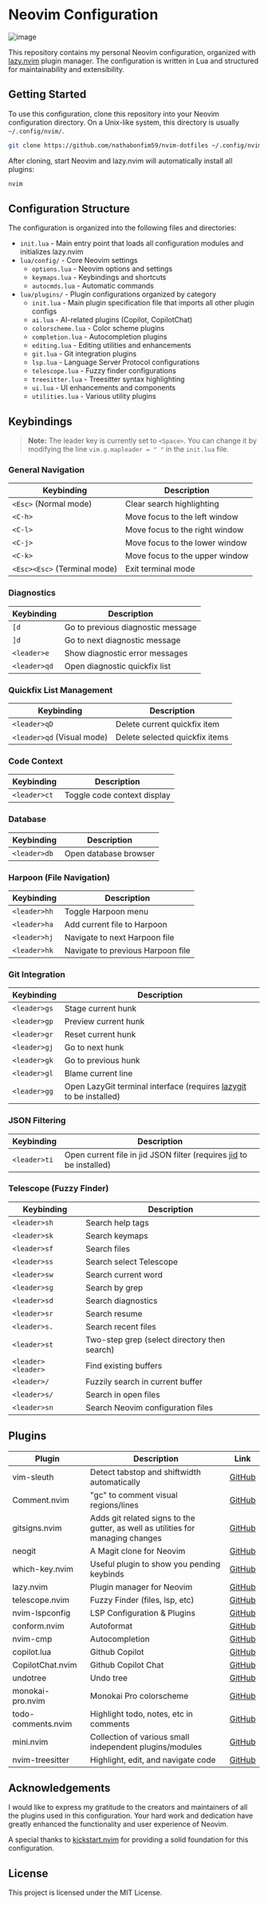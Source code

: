 # Neovim Configuration

![image](https://github.com/nathabonfim59/nvim-dotfiles/assets/21281852/8b76acab-fa6a-4bbb-86e7-6c2a4d7adea9)

This repository contains my personal Neovim configuration, organized with [lazy.nvim](https://github.com/folke/lazy.nvim) plugin manager. The configuration is written in Lua and structured for maintainability and extensibility.

## Getting Started

To use this configuration, clone this repository into your Neovim configuration directory. On a Unix-like system, this directory is usually `~/.config/nvim/`.

```bash
git clone https://github.com/nathabonfim59/nvim-dotfiles ~/.config/nvim/
```

After cloning, start Neovim and lazy.nvim will automatically install all plugins:

```bash
nvim
```

## Configuration Structure

The configuration is organized into the following files and directories:

- `init.lua` - Main entry point that loads all configuration modules and initializes lazy.nvim
- `lua/config/` - Core Neovim settings
  - `options.lua` - Neovim options and settings
  - `keymaps.lua` - Keybindings and shortcuts
  - `autocmds.lua` - Automatic commands
- `lua/plugins/` - Plugin configurations organized by category
  - `init.lua` - Main plugin specification file that imports all other plugin configs
  - `ai.lua` - AI-related plugins (Copilot, CopilotChat)
  - `colorscheme.lua` - Color scheme plugins
  - `completion.lua` - Autocompletion plugins
  - `editing.lua` - Editing utilities and enhancements
  - `git.lua` - Git integration plugins
  - `lsp.lua` - Language Server Protocol configurations
  - `telescope.lua` - Fuzzy finder configurations
  - `treesitter.lua` - Treesitter syntax highlighting
  - `ui.lua` - UI enhancements and components
  - `utilities.lua` - Various utility plugins

## Keybindings

> **Note:** The leader key is currently set to `<Space>`. You can change it by modifying the line `vim.g.mapleader = " "` in the `init.lua` file.

### General Navigation

| Keybinding | Description |
|------------|-------------|
| `<Esc>` (Normal mode) | Clear search highlighting |
| `<C-h>` | Move focus to the left window |
| `<C-l>` | Move focus to the right window |
| `<C-j>` | Move focus to the lower window |
| `<C-k>` | Move focus to the upper window |
| `<Esc><Esc>` (Terminal mode) | Exit terminal mode |

### Diagnostics

| Keybinding | Description |
|------------|-------------|
| `[d` | Go to previous diagnostic message |
| `]d` | Go to next diagnostic message |
| `<leader>e` | Show diagnostic error messages |
| `<leader>qd` | Open diagnostic quickfix list |

### Quickfix List Management

| Keybinding | Description |
|------------|-------------|
| `<leader>qD` | Delete current quickfix item |
| `<leader>qd` (Visual mode) | Delete selected quickfix items |

### Code Context

| Keybinding | Description |
|------------|-------------|
| `<leader>ct` | Toggle code context display |

### Database

| Keybinding | Description |
|------------|-------------|
| `<leader>db` | Open database browser |

### Harpoon (File Navigation)

| Keybinding | Description |
|------------|-------------|
| `<leader>hh` | Toggle Harpoon menu |
| `<leader>ha` | Add current file to Harpoon |
| `<leader>hj` | Navigate to next Harpoon file |
| `<leader>hk` | Navigate to previous Harpoon file |

### Git Integration

| Keybinding | Description |
|------------|-------------|
| `<leader>gs` | Stage current hunk |
| `<leader>gp` | Preview current hunk |
| `<leader>gr` | Reset current hunk |
| `<leader>gj` | Go to next hunk |
| `<leader>gk` | Go to previous hunk |
| `<leader>gl` | Blame current line |
| `<leader>gg` | Open LazyGit terminal interface (requires [lazygit](https://github.com/jesseduffield/lazygit) to be installed) |

### JSON Filtering

| Keybinding | Description |
|------------|-------------|
| `<leader>ti` | Open current file in jid JSON filter (requires [jid](https://github.com/simeji/jid) to be installed) |

### Telescope (Fuzzy Finder)

| Keybinding | Description |
|------------|-------------|
| `<leader>sh` | Search help tags |
| `<leader>sk` | Search keymaps |
| `<leader>sf` | Search files |
| `<leader>ss` | Search select Telescope |
| `<leader>sw` | Search current word |
| `<leader>sg` | Search by grep |
| `<leader>sd` | Search diagnostics |
| `<leader>sr` | Search resume |
| `<leader>s.` | Search recent files |
| `<leader>st` | Two-step grep (select directory then search) |
| `<leader><leader>` | Find existing buffers |
| `<leader>/` | Fuzzily search in current buffer |
| `<leader>s/` | Search in open files |
| `<leader>sn` | Search Neovim configuration files |

## Plugins

| Plugin | Description | Link |
|--------|-------------|------|
| vim-sleuth | Detect tabstop and shiftwidth automatically | [GitHub](https://github.com/tpope/vim-sleuth) |
| Comment.nvim | "gc" to comment visual regions/lines | [GitHub](https://github.com/numToStr/Comment.nvim) |
| gitsigns.nvim | Adds git related signs to the gutter, as well as utilities for managing changes | [GitHub](https://github.com/lewis6991/gitsigns.nvim) |
| neogit | A Magit clone for Neovim | [GitHub](https://github.com/NeogitOrg/neogit) |
| which-key.nvim | Useful plugin to show you pending keybinds | [GitHub](https://github.com/folke/which-key.nvim) |
| lazy.nvim | Plugin manager for Neovim | [GitHub](https://github.com/folke/lazy.nvim) |
| telescope.nvim | Fuzzy Finder (files, lsp, etc) | [GitHub](https://github.com/nvim-telescope/telescope.nvim) |
| nvim-lspconfig | LSP Configuration & Plugins | [GitHub](https://github.com/neovim/nvim-lspconfig) |
| conform.nvim | Autoformat | [GitHub](https://github.com/stevearc/conform.nvim) |
| nvim-cmp | Autocompletion | [GitHub](https://github.com/hrsh7th/nvim-cmp) |
| copilot.lua | Github Copilot | [GitHub](https://github.com/zbirenbaum/copilot.lua) |
| CopilotChat.nvim | Github Copilot Chat | [GitHub](https://github.com/CopilotC-Nvim/CopilotChat.nvim) |
| undotree | Undo tree | [GitHub](https://github.com/jiaoshijie/undotree) |
| monokai-pro.nvim | Monokai Pro colorscheme | [GitHub](https://github.com/loctvl842/monokai-pro.nvim) |
| todo-comments.nvim | Highlight todo, notes, etc in comments | [GitHub](https://github.com/folke/todo-comments.nvim) |
| mini.nvim | Collection of various small independent plugins/modules | [GitHub](https://github.com/echasnovski/mini.nvim) |
| nvim-treesitter | Highlight, edit, and navigate code | [GitHub](https://github.com/nvim-treesitter/nvim-treesitter) |

## Acknowledgements

I would like to express my gratitude to the creators and maintainers of all the plugins used in this configuration. Your hard work and dedication have greatly enhanced the functionality and user experience of Neovim.

A special thanks to [kickstart.nvim](https://github.com/nvim-lua/kickstart.nvim) for providing a solid foundation for this configuration.

## License

This project is licensed under the MIT License.